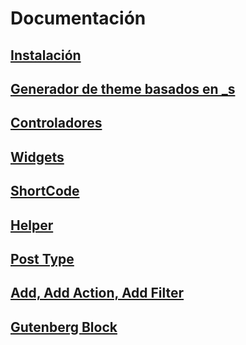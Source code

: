 # Documentación

## [Instalación](https://github.com/d3turnes/antonella-framework-for-wp/tree/1.8/docs/install.md)
## [Generador de theme basados en _s](https://github.com/d3turnes/antonella-framework-for-wp/tree/1.8/docs/underscores.md)
## [Controladores](https://github.com/d3turnes/antonella-framework-for-wp/tree/1.8/docs/controllers.md)
## [Widgets](https://github.com/d3turnes/antonella-framework-for-wp/blob/1.8/docs/widgets.md)
## [ShortCode](https://github.com/d3turnes/antonella-framework-for-wp/blob/1.8/docs/shortcode.md)
## [Helper](https://github.com/d3turnes/antonella-framework-for-wp/blob/1.8/docs/helper.md)
## [Post Type](https://github.com/d3turnes/antonella-framework-for-wp/blob/1.8/docs/cpt.md)
## [Add, Add Action, Add Filter](https://github.com/d3turnes/antonella-framework-for-wp/blob/1.8/docs/add.md)
## [Gutenberg Block](https://github.com/d3turnes/antonella-framework-for-wp/blob/1.8/docs/gutenberg.md)